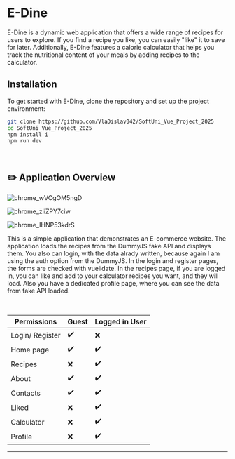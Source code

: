 # E-Dine

E-Dine is a dynamic web application that offers a wide range of recipes for users to explore. If you find a recipe you like, you can easily "like" it to save for later. Additionally, E-Dine features a calorie calculator that helps you track the nutritional content of your meals by adding recipes to the calculator.

## Installation

To get started with E-Dine, clone the repository and set up the project environment:

```bash
git clone https://github.com/VlaDislav042/SoftUni_Vue_Project_2025
cd SoftUni_Vue_Project_2025
npm install i
npm run dev
 ```
 
 <br/>
 
 
## :pencil2: Application Overview
![chrome_wVCgOM5ngD](https://github.com/user-attachments/assets/fd1d7a63-d7ef-423e-8293-7b8e721718bd)
 <br/>

![chrome_ziiZPY7ciw](https://github.com/user-attachments/assets/96c01eef-81bb-4f69-b274-5c9326e7cd7b)
 <br/>

![chrome_IHNP53kdrS](https://github.com/user-attachments/assets/0489a623-ca02-453e-b960-a86ccfa45ea6)
 <br/>

This is a simple application that demonstrates an E-commerce website. The application loads the recipes from the DummyJS fake API and displays them. You also can login, with the data alrady written, because again I am using the auth option from the DummyJS. In the login and register pages, the forms are checked with vuelidate. In the recipes page, if you are logged in, you can like and add to your calculator recipes you want, and they will load. Also you have a dedicated profile page, where you can see the data from fake API loaded.

<br/>

| **Permissions** | Guest  | Logged in User |
| --------------- | -----  | -------------- |
| Login/ Register | ✔️     | ❌            |
| Home page       | ✔️     | ✔️            |  
| Recipes         | ❌     | ✔️            |  
| About           | ✔️     | ✔️            |  
| Contacts        | ✔️     | ✔️            |   
| Liked           | ❌     | ✔️            | 
| Calculator      | ❌     | ✔️            |  
| Profile         | ❌     | ✔️            | 
_____________________________________________
